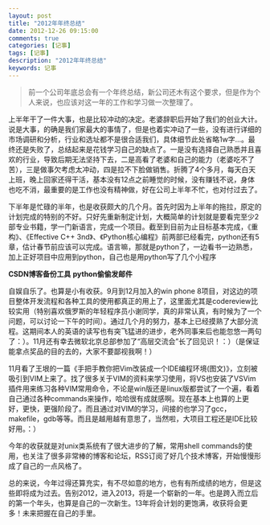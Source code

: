 ```yaml
---
layout: post
title: "2012年年终总结"
date: 2012-12-26 09:15:00
comments: true
categories: [记事]
tags: [记事]
description: "2012年年终总结"
keywords: 记事
---
```


> 前一个公司年底总会有一个年终总结，新公司还木有这个要求，但是作为个人来说，也应该对这一年的工作和学习做一次整理了。

上半年干了一件大事，也是比较冲动的决定。老婆辞职后开始了我们的创业大计。说是大事，的确是我们家最大的事情了，但是也着实冲动了一些，没有进行详细的市场调研和分析，行业和选址都不是很合适我们，具体细节此处省略1w字...。最终还是失败了，总结起来是花钱学习自己的缺点了。一是没有选择自己熟悉并且喜欢的行业，导致后期无法坚持下去，二是高看了老婆和自己的能力（老婆吃不了苦），三是做事欠考虑太冲动，四是拉不下脸做销售。折腾了4个多月，每天白天上班，晚上回家还得干活，基本没有12点之前睡觉的时候，没有赚钱不说，身体也吃不消，最重要的是工作也没有精神做，好在公司上半年不忙，也对付过去了。

下半年是忙碌的半年，也是收获颇大的几个月。首先时因为上半年的拖拉，原定的计划完成的特别的不好。只好先重新制定计划，大概简单的计划就是要看完至少2部专业书籍，学一门新语言，完成一个项目。截至到目前为止目标基本完成，《重构》、《Effective C++ 3nd》、《Python核心编程》前两部已经看完，python还有5章，估计春节前应该可以完成。语言嘛，那就是python了，一边看书一边熟悉，加上正好项目中应用到python，自己也是用python写了几个小程序

**CSDN博客备份工具**
**python偷偷发邮件**

自娱自乐了。也算是小有收获。9月到12月加入的win phone
 8项目，对这边的项目整体开发流程和各种工具的使用都真正的用上了，这里面尤其是codereview比较实用（特别喜欢俄罗斯的年轻程序员小谢同学，真的非常认真，有时候为了一个问题，可以讨论一下午的时间）。通过几个月的努力，基本上已经摸熟了大部分流程。这期间本人的英语的读写也有突飞猛进的进步，老外同事来后也能忽悠一两句了：）。11月还有幸去微软北京总部参加了“高层交流会”长了回见识！：）（是保证能拿点奖品的目的去的，大家不要鄙视我啊！）

11月看了王垠的一篇《手把手教你把Vim改装成一个IDE编程环境(图文)》，立刻被吸引到VIM上来了。找了很多关于VIM的资料来学习使用，将VS也安装了VSVim插件用来练习各种VIM常用命令，不论是win版还是linux版都尝试了一个遍，看着自己通过各种commands来操作，哈哈很有成就感啊。现在基本上也算的上更好，更快，更强阶段了。而且通过对VIM的学习，间接的也学习了gcc，makefile，gdb等等。而且是越用越有意思了，当然啦，大项目工程还是IDE比较好用。：）

今年的收获就是对unix类系统有了很大进步的了解，常用shell commands的使用，也关注了很多非常棒的博客和论坛，RSS订阅了好几个技术博客，开始慢慢形成了自己的一点风格了。

总的来说，今年过得还算充实，有不尽如意的地方，也有有所成绩的地方，但是这些即将成为过去。告别2012，进入2013，将是一个崭新的一年。也是跨入而立后的第一个年头，也算是自己的一次新生。13年将会计划的更饱满，收获将会更多！未来把握在自己的手里。
